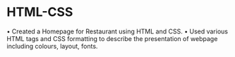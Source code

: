 # HTML-CSS
•	Created a Homepage for Restaurant using HTML and CSS.
•	Used various HTML tags and CSS formatting to describe the presentation of webpage including colours, layout, fonts. 

